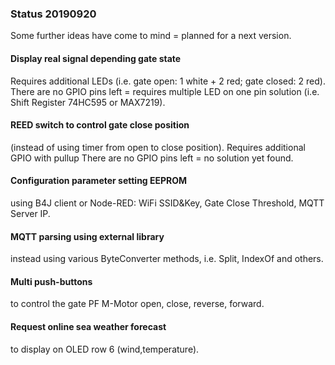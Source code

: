 ### Status 20190920

Some further ideas have come to mind = planned for a next version.

#### Display real signal depending gate state
Requires additional LEDs (i.e. gate open: 1 white + 2 red; gate closed: 2 red).
There are no GPIO pins left = requires multiple LED on one pin solution (i.e. Shift Register 74HC595 or MAX7219).

#### REED switch to control gate close position 
(instead of using timer from open to close position).
Requires additional GPIO with pullup There are no GPIO pins left = no solution yet found.

#### Configuration parameter setting EEPROM
using B4J client or Node-RED: WiFi SSID&Key, Gate Close Threshold, MQTT Server IP.

#### MQTT parsing using external library
instead using various ByteConverter methods, i.e. Split, IndexOf and others.

#### Multi push-buttons
to control the gate PF M-Motor open, close, reverse, forward.

#### Request online sea weather forecast
to display on OLED row 6 (wind,temperature).
